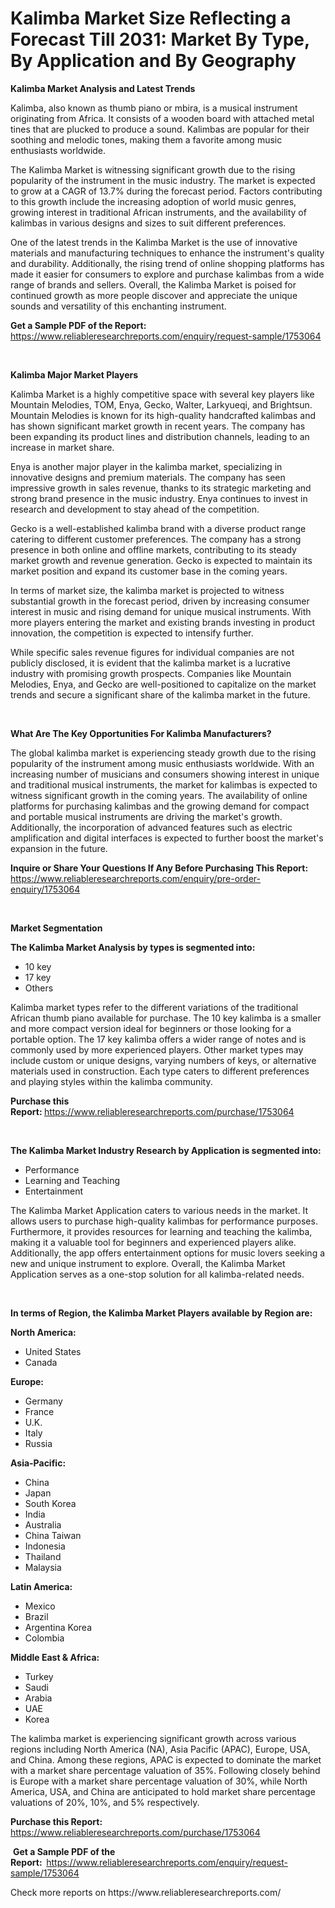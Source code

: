 <p><h1>Kalimba Market Size Reflecting a Forecast Till 2031: Market By Type, By Application and By Geography</h1></p><p><strong>Kalimba Market Analysis and Latest Trends</strong></p>
<p><p>Kalimba, also known as thumb piano or mbira, is a musical instrument originating from Africa. It consists of a wooden board with attached metal tines that are plucked to produce a sound. Kalimbas are popular for their soothing and melodic tones, making them a favorite among music enthusiasts worldwide.</p><p>The Kalimba Market is witnessing significant growth due to the rising popularity of the instrument in the music industry. The market is expected to grow at a CAGR of 13.7% during the forecast period. Factors contributing to this growth include the increasing adoption of world music genres, growing interest in traditional African instruments, and the availability of kalimbas in various designs and sizes to suit different preferences.</p><p>One of the latest trends in the Kalimba Market is the use of innovative materials and manufacturing techniques to enhance the instrument's quality and durability. Additionally, the rising trend of online shopping platforms has made it easier for consumers to explore and purchase kalimbas from a wide range of brands and sellers. Overall, the Kalimba Market is poised for continued growth as more people discover and appreciate the unique sounds and versatility of this enchanting instrument.</p></p>
<p><strong>Get a Sample PDF of the Report:&nbsp;</strong> <a href="https://www.reliableresearchreports.com/enquiry/request-sample/1753064">https://www.reliableresearchreports.com/enquiry/request-sample/1753064</a></p>
<p>&nbsp;</p>
<p><strong>Kalimba Major Market Players</strong></p>
<p><p>Kalimba Market is a highly competitive space with several key players like Mountain Melodies, TOM, Enya, Gecko, Walter, Larkyueqi, and Brightsun. Mountain Melodies is known for its high-quality handcrafted kalimbas and has shown significant market growth in recent years. The company has been expanding its product lines and distribution channels, leading to an increase in market share.</p><p>Enya is another major player in the kalimba market, specializing in innovative designs and premium materials. The company has seen impressive growth in sales revenue, thanks to its strategic marketing and strong brand presence in the music industry. Enya continues to invest in research and development to stay ahead of the competition.</p><p>Gecko is a well-established kalimba brand with a diverse product range catering to different customer preferences. The company has a strong presence in both online and offline markets, contributing to its steady market growth and revenue generation. Gecko is expected to maintain its market position and expand its customer base in the coming years.</p><p>In terms of market size, the kalimba market is projected to witness substantial growth in the forecast period, driven by increasing consumer interest in music and rising demand for unique musical instruments. With more players entering the market and existing brands investing in product innovation, the competition is expected to intensify further.</p><p>While specific sales revenue figures for individual companies are not publicly disclosed, it is evident that the kalimba market is a lucrative industry with promising growth prospects. Companies like Mountain Melodies, Enya, and Gecko are well-positioned to capitalize on the market trends and secure a significant share of the kalimba market in the future.</p></p>
<p>&nbsp;</p>
<p><strong>What Are The Key Opportunities For Kalimba Manufacturers?</strong></p>
<p><p>The global kalimba market is experiencing steady growth due to the rising popularity of the instrument among music enthusiasts worldwide. With an increasing number of musicians and consumers showing interest in unique and traditional musical instruments, the market for kalimbas is expected to witness significant growth in the coming years. The availability of online platforms for purchasing kalimbas and the growing demand for compact and portable musical instruments are driving the market's growth. Additionally, the incorporation of advanced features such as electric amplification and digital interfaces is expected to further boost the market's expansion in the future.</p></p>
<p><strong>Inquire or Share Your Questions If Any Before Purchasing This Report:</strong> <a href="https://www.reliableresearchreports.com/enquiry/pre-order-enquiry/1753064">https://www.reliableresearchreports.com/enquiry/pre-order-enquiry/1753064</a></p>
<p>&nbsp;</p>
<p><strong>Market Segmentation</strong></p>
<p><strong>The Kalimba Market Analysis by types is segmented into:</strong></p>
<p><ul><li>10 key</li><li>17 key</li><li>Others</li></ul></p>
<p><p>Kalimba market types refer to the different variations of the traditional African thumb piano available for purchase. The 10 key kalimba is a smaller and more compact version ideal for beginners or those looking for a portable option. The 17 key kalimba offers a wider range of notes and is commonly used by more experienced players. Other market types may include custom or unique designs, varying numbers of keys, or alternative materials used in construction. Each type caters to different preferences and playing styles within the kalimba community.</p></p>
<p><strong>Purchase this Report:&nbsp;</strong><a href="https://www.reliableresearchreports.com/purchase/1753064">https://www.reliableresearchreports.com/purchase/1753064</a></p>
<p>&nbsp;</p>
<p><strong>The Kalimba Market Industry Research by Application is segmented into:</strong></p>
<p><ul><li>Performance</li><li>Learning and Teaching</li><li>Entertainment</li></ul></p>
<p><p>The Kalimba Market Application caters to various needs in the market. It allows users to purchase high-quality kalimbas for performance purposes. Furthermore, it provides resources for learning and teaching the kalimba, making it a valuable tool for beginners and experienced players alike. Additionally, the app offers entertainment options for music lovers seeking a new and unique instrument to explore. Overall, the Kalimba Market Application serves as a one-stop solution for all kalimba-related needs.</p></p>
<p>&nbsp;</p>
<p><strong>In terms of Region, the Kalimba Market Players available by Region are:</strong></p>
<p>
    <p> <strong> North America: </strong>
        <ul>
            <li>United States</li>
            <li>Canada</li>
        </ul>
        </p> 
    <p> <strong> Europe: </strong>
        <ul>
            <li>Germany</li>
            <li>France</li>
            <li>U.K.</li>
            <li>Italy</li>
            <li>Russia</li>
        </ul>
        </p> 
    <p> <strong> Asia-Pacific: </strong>
        <ul>
            <li>China</li>
            <li>Japan</li>
            <li>South Korea</li>
            <li>India</li>
            <li>Australia</li>
            <li>China Taiwan</li>
            <li>Indonesia</li>
            <li>Thailand</li>
            <li>Malaysia</li>
        </ul>
        </p> 
    <p> <strong> Latin America: </strong>
        <ul>
            <li>Mexico</li>
            <li>Brazil</li>
            <li>Argentina Korea</li>
            <li>Colombia</li>
        </ul>
        </p> 
    <p> <strong> Middle East & Africa: </strong>
        <ul>
            <li>Turkey</li>
            <li>Saudi</li>
            <li>Arabia</li>
            <li>UAE</li>
            <li>Korea</li>
        </ul>
    </p>
    </p>
<p><p>The kalimba market is experiencing significant growth across various regions including North America (NA), Asia Pacific (APAC), Europe, USA, and China. Among these regions, APAC is expected to dominate the market with a market share percentage valuation of 35%. Following closely behind is Europe with a market share percentage valuation of 30%, while North America, USA, and China are anticipated to hold market share percentage valuations of 20%, 10%, and 5% respectively.</p></p>
<p><strong>Purchase this Report: </strong><a href="https://www.reliableresearchreports.com/purchase/1753064">https://www.reliableresearchreports.com/purchase/1753064</a></p>
<p>&nbsp;<strong>Get a Sample PDF of the Report:&nbsp;&nbsp;</strong><a href="https://www.reliableresearchreports.com/enquiry/request-sample/1753064">https://www.reliableresearchreports.com/enquiry/request-sample/1753064</a></p>
<p><strong></strong></p>
<p>Check more reports on https://www.reliableresearchreports.com/</p>